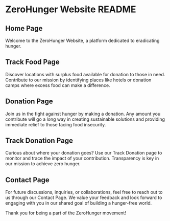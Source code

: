 # ZeroHunger Website README

## Home Page
Welcome to the ZeroHunger Website, a platform dedicated to eradicating hunger.
## Track Food Page
Discover locations with surplus food available for donation to those in need. Contribute to our mission by identifying places like hotels or donation camps where excess food can make a difference.

## Donation Page
Join us in the fight against hunger by making a donation. Any amount you contribute will go a long way in creating sustainable solutions and providing immediate relief to those facing food insecurity.

## Track Donation Page
Curious about where your donation goes? Use our Track Donation page to monitor and trace the impact of your contribution. Transparency is key in our mission to achieve zero hunger.

## Contact Page
For future discussions, inquiries, or collaborations, feel free to reach out to us through our Contact Page. We value your feedback and look forward to engaging with you in our shared goal of building a hunger-free world.

Thank you for being a part of the ZeroHunger movement!


